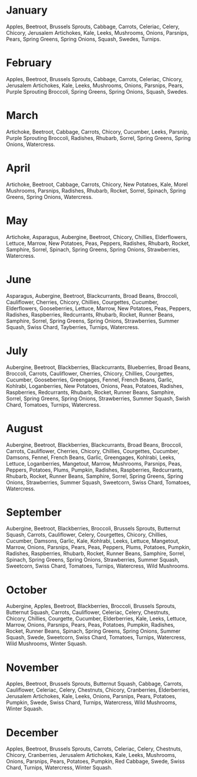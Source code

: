 ﻿# January
Apples, Beetroot, Brussels Sprouts, Cabbage, Carrots, Celeriac, Celery, Chicory, Jerusalem Artichokes, Kale, Leeks, Mushrooms, Onions, Parsnips, Pears, Spring Greens, Spring Onions, Squash, Swedes, Turnips.

# February
Apples, Beetroot, Brussels Sprouts, Cabbage, Carrots, Celeriac, Chicory, Jerusalem Artichokes, Kale, Leeks, Mushrooms, Onions, Parsnips, Pears, Purple Sprouting Broccoli, Spring Greens, Spring Onions, Squash, Swedes.

# March
Artichoke, Beetroot, Cabbage, Carrots, Chicory, Cucumber, Leeks, Parsnip, Purple Sprouting Broccoli, Radishes, Rhubarb, Sorrel, Spring Greens, Spring Onions, Watercress.

# April
Artichoke, Beetroot, Cabbage, Carrots, Chicory, New Potatoes, Kale, Morel Mushrooms, Parsnips, Radishes, Rhubarb, Rocket, Sorrel, Spinach, Spring Greens, Spring Onions, Watercress.

# May  
Artichoke, Asparagus, Aubergine, Beetroot, Chicory, Chillies, Elderflowers, Lettuce, Marrow, New Potatoes, Peas, Peppers, Radishes, Rhubarb, Rocket, Samphire, Sorrel, Spinach, Spring Greens, Spring Onions, Strawberries, Watercress.

# June
Asparagus, Aubergine, Beetroot, Blackcurrants, Broad Beans, Broccoli, Cauliflower, Cherries, Chicory, Chillies, Courgettes, Cucumber, Elderflowers, Gooseberries, Lettuce, Marrow, New Potatoes, Peas, Peppers, Radishes, Raspberries, Redcurrants, Rhubarb, Rocket, Runner Beans, Samphire, Sorrel, Spring Greens, Spring Onions, Strawberries, Summer Squash, Swiss Chard, Tayberries, Turnips, Watercress.

# July  
Aubergine, Beetroot, Blackberries, Blackcurrants, Blueberries, Broad Beans, Broccoli, Carrots, Cauliflower, Cherries, Chicory, Chillies, Courgettes, Cucumber, Gooseberries, Greengages, Fennel, French Beans, Garlic, Kohlrabi, Loganberries, New Potatoes, Onions, Peas, Potatoes, Radishes, Raspberries, Redcurrants, Rhubarb, Rocket, Runner Beans, Samphire, Sorrel, Spring Greens, Spring Onions, Strawberries, Summer Squash, Swish Chard, Tomatoes, Turnips, Watercress.

# August
Aubergine, Beetroot, Blackberries, Blackcurrants, Broad Beans, Broccoli, Carrots, Cauliflower, Cherries, Chicory, Chillies, Courgettes, Cucumber, Damsons, Fennel, French Beans, Garlic, Greengages, Kohlrabi, Leeks, Lettuce, Loganberries, Mangetout, Marrow, Mushrooms, Parsnips, Peas, Peppers, Potatoes, Plums, Pumpkin, Radishes, Raspberries, Redcurrants, Rhubarb, Rocket, Runner Beans, Samphire, Sorrel, Spring Greens, Spring Onions, Strawberries, Summer Squash, Sweetcorn, Swiss Chard, Tomatoes, Watercress.

# September
Aubergine, Beetroot, Blackberries, Broccoli, Brussels Sprouts, Butternut Squash, Carrots, Cauliflower, Celery, Courgettes, Chicory, Chillies, Cucumber, Damsons, Garlic, Kale, Kohlrabi, Leeks, Lettuce, Mangetout, Marrow, Onions, Parsnips, Pears, Peas, Peppers, Plums, Potatoes, Pumpkin, Radishes, Raspberries, Rhubarb, Rocket, Runner Beans, Samphire, Sorrel, Spinach, Spring Greens, Spring Onions, Strawberries, Summer Squash, Sweetcorn, Swiss Chard, Tomatoes, Turnips, Watercress, Wild Mushrooms.

# October
Aubergine, Apples, Beetroot, Blackberries, Broccoli, Brussels Sprouts, Butternut Squash, Carrots, Cauliflower, Celeriac, Celery, Chestnuts, Chicory, Chillies, Courgette, Cucumber, Elderberries, Kale, Leeks, Lettuce, Marrow, Onions, Parsnips, Pears, Peas, Potatoes, Pumpkin, Radishes, Rocket, Runner Beans, Spinach, Spring Greens, Spring Onions, Summer Squash, Swede, Sweetcorn, Swiss Chard, Tomatoes, Turnips, Watercress, Wild Mushrooms, Winter Squash.

# November
Apples, Beetroot, Brussels Sprouts, Butternut Squash, Cabbage, Carrots, Cauliflower, Celeriac, Celery, Chestnuts, Chicory, Cranberries, Elderberries, Jerusalem Artichokes, Kale, Leeks, Onions, Parsnips, Pears, Potatoes, Pumpkin, Swede, Swiss Chard, Turnips, Watercress, Wild Mushrooms, Winter Squash.

# December
Apples, Beetroot, Brussels Sprouts, Carrots, Celeriac, Celery, Chestnuts, Chicory, Cranberries, Jerusalem Artichokes, Kale, Leeks, Mushrooms, Onions, Parsnips, Pears, Potatoes, Pumpkin, Red Cabbage, Swede, Swiss Chard, Turnips, Watercress, Winter Squash.